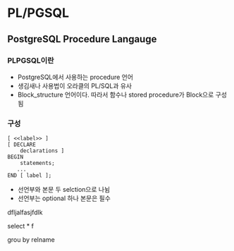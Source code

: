 # PL/PGSQL
## PostgreSQL Procedure Langauge
### PLPGSQL이란
* PostgreSQL에서 사용하는 procedure 언어 
* 생김새나 사용법이 오라클의 PL/SQL과 유사
* Block_structure 언어이다. 따라서 함수나 stored procedure가 Block으로 구성됨
  
### 구성
```
[ <<label>> ]
[ DECLARE
    declarations ]
BEGIN
    statements;
   ...
END [ label ];
```
  * 선언부와 본문 두 selction으로 나뉨 
  * 선언부는 optional 하나 본문은 필수




dfljalfasjfdlk



select * f

grou by relname
